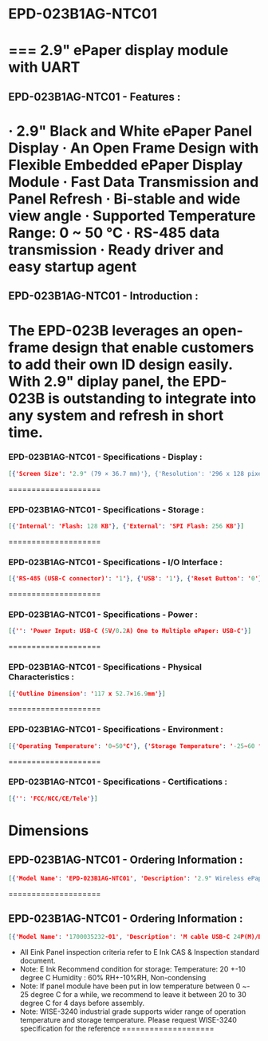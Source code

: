 # EPD-023B1AG-NTC01
===
2.9" ePaper display module with UART
====================
## EPD-023B1AG-NTC01 - Features :
· 2.9" Black and White ePaper Panel Display
· An Open Frame Design with Flexible Embedded ePaper Display Module
· Fast Data Transmission and Panel Refresh
· Bi-stable and wide view angle
· Supported Temperature Range: 0 ~ 50 °C
· RS-485 data transmission
· Ready driver and easy startup agent
====================
## EPD-023B1AG-NTC01 - Introduction :
The EPD-023B leverages an open-frame design that enable customers to add their own ID design easily. With 2.9" diplay panel, the EPD-023B is outstanding to integrate into any system and refresh in short time.
====================
### EPD-023B1AG-NTC01 - Specifications - Display :
```json
[{'Screen Size': '2.9" (79 × 36.7 mm)'}, {'Resolution': '296 x 128 pixels'}, {'Color': 'Black & White'}]
```
====================
### EPD-023B1AG-NTC01 - Specifications - Storage :
```json
[{'Internal': 'Flash: 128 KB'}, {'External': 'SPI Flash: 256 KB'}]
```
====================
### EPD-023B1AG-NTC01 - Specifications - I/O Interface :
```json
[{'RS-485 (USB-C connector)': '1'}, {'USB': '1'}, {'Reset Button': '0'}, {'GPIO': '6'}]
```
====================
### EPD-023B1AG-NTC01 - Specifications - Power :
```json
[{'': 'Power Input: USB-C (5V/0.2A) One to Multiple ePaper: USB-C'}]
```
====================
### EPD-023B1AG-NTC01 - Specifications - Physical Characteristics :
```json
[{'Outline Dimension': '117 x 52.7×16.9mm'}]
```
====================
### EPD-023B1AG-NTC01 - Specifications - Environment :
```json
[{'Operating Temperature': '0~50°C'}, {'Storage Temperature': '-25~60 °C'}, {'Operating Humidity': '5 ~ 80% Relative Humidity, non-condensing'}]
```
====================
### EPD-023B1AG-NTC01 - Specifications - Certifications :
```json
[{'': 'FCC/NCC/CE/Tele'}]
```
Dimensions
====================
## EPD-023B1AG-NTC01 - Ordering Information :
```json
[{'Model Name': 'EPD-023B1AG-NTC01', 'Description': '2.9" Wireless ePaper open frame display module'}]
```
====================
## EPD-023B1AG-NTC01 - Ordering Information :
```json
[{'Model Name': '1700035232-01', 'Description': 'M cable USB-C 24P(M)/D-SUB 9P(F) 20cm'}, {'Model Name': '1700032990-01', 'Description': 'M cable USB-C 24P(M)/USB-C 24P(M) 25cm'}, {'Model Name': '1700033249-01', 'Description': 'M cable USB-C 24P(M)/USB-A 4P(M) 180cm'}, {'Model Name': '9696550DA01', 'Description': 'IO board'}]
```
* All Eink Panel inspection criteria refer to E Ink CAS & Inspection standard document.
* Note: E Ink Recommend condition for storage: Temperature: 20 +-10 degree C Humidity : 60% RH+-10%RH, Non-condensing
* Note: If panel module have been put in low temperature between 0 ~- 25 degree C for a while, we recommend to leave it between 20 to 30 degree C for 4 days before assembly.
* Note: WISE-3240 industrial grade supports wider range of operation temperature and storage temperature. Please request WISE-3240 specification for the reference
====================
